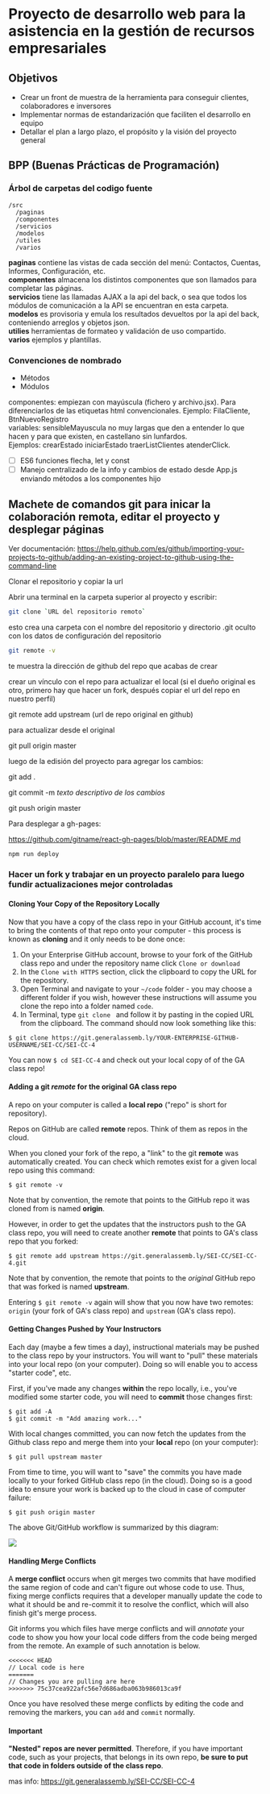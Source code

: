 # Proyecto de desarrollo web para la asistencia en la gestión de recursos empresariales

## Objetivos

- Crear un front de muestra de la herramienta para conseguir clientes, colaboradores e inversores
- Implementar normas de estandarización que faciliten el desarrollo en equipo
- Detallar el plan a largo plazo, el propósito y la visión del proyecto general

## BPP (Buenas Prácticas de Programación)

### Árbol de carpetas del codigo fuente

```
/src
  /paginas
  /componentes
  /servicios
  /modelos
  /utiles
  /varios
```
**paginas** contiene las vistas de cada sección del menú: Contactos, Cuentas, Informes, Configuración, etc.<br />
**componentes** almacena los distintos componentes que son llamados para completar las páginas.<br />
**servicios** tiene las llamadas AJAX a la api del back, o sea que todos los módulos de comunicación a la API se encuentran en esta carpeta.<br />
**modelos** es provisoria y emula los resultados devueltos por la api del back, conteniendo arreglos y objetos json.<br />
**utilies** herramientas de formateo y validación de uso compartido.<br />
**varios** ejemplos y plantillas.<br />

### Convenciones de nombrado

- Métodos
- Módulos

componentes: empiezan con mayúscula (fichero y archivo.jsx). Para diferenciarlos de las etiquetas html convencionales. Ejemplo: FilaCliente, BtnNuevoRegistro<br />
variables: sensibleMayuscula no muy largas que den a entender lo que hacen y para que existen, en castellano sin lunfardos.<br />
Ejemplos: crearEstado iniciarEstado traerListClientes atenderClick.

- [ ] ES6 funciones flecha, let y const
- [ ] Manejo centralizado de la info y cambios de estado desde App.js enviando métodos a los componentes hijo

## Machete de comandos git para inicar la colaboración remota, editar el proyecto y desplegar páginas

Ver documentación: <https://help.github.com/es/github/importing-your-projects-to-github/adding-an-existing-project-to-github-using-the-command-line>

Clonar el repositorio y copiar la url

Abrir una terminal en la carpeta superior al proyecto y escribir:

```bash
git clone `URL del repositorio remoto`
```

esto crea una carpeta con el nombre del repositorio y directorio .git oculto con los datos de configuración del repositorio

```bash
git remote -v
```

te muestra la dirección de github del repo que acabas de crear<br />

crear un vínculo con el repo para actualizar el local (si el dueño original es otro, primero hay que hacer un fork, después copiar el url del repo en nuestro perfil)

git remote add upstream (url de repo original en github)

para actualizar desde el original

git pull origin master

luego de la edisión del proyecto para agregar los cambios:

git add .

git commit -m _texto descriptivo de los cambios_

git push origin master

Para desplegar a gh-pages:

<https://github.com/gitname/react-gh-pages/blob/master/README.md>

```bash
npm run deploy
```

### Hacer un fork y trabajar en un proyecto paralelo para luego fundir actualizaciones mejor controladas

#### Cloning Your Copy of the Repository Locally

Now that you have a copy of the class repo in your GitHub account, it's time to bring the contents of that repo onto your computer - this process is known as **cloning** and it only needs to be done once:

1. On your Enterprise GitHub account, browse to your fork of the GitHub class repo and under the repository name click `Clone or download`
2. In the `Clone with HTTPS` section, click the clipboard to copy the URL for the repository.
3. Open Terminal and navigate to your `~/code` folder - you may choose a different folder if you wish, however these instructions will assume you clone the repo into a folder named `code`.
4. In Terminal, type `git clone ` and follow it by pasting in the copied URL from the clipboard. The command should now look something like this:

```
$ git clone https://git.generalassemb.ly/YOUR-ENTERPRISE-GITHUB-USERNAME/SEI-CC/SEI-CC-4
```

You can now `$ cd SEI-CC-4` and check out your local copy of of the GA class repo!

#### Adding a git _remote_ for the original GA class repo

A repo on your computer is called a **local repo** ("repo" is short for repository).

Repos on GitHub are called **remote** repos. Think of them as repos in the cloud.

When you cloned your fork of the repo, a "link" to the git **remote** was automatically created. You can check which remotes exist for a given local repo using this command:

```
$ git remote -v
```

Note that by convention, the remote that points to the GitHub repo it was cloned from is named **origin**.

However, in order to get the updates that the instructors push to the GA class repo, you will need to create another **remote** that points to GA's class repo that you forked:

```
$ git remote add upstream https://git.generalassemb.ly/SEI-CC/SEI-CC-4.git
```

Note that by convention, the remote that points to the *original* GitHub repo that was forked is named **upstream**.

Entering `$ git remote -v` again will show that you now have two remotes: `origin` (your fork of GA's class repo) and `upstream` (GA's class repo).

#### Getting Changes Pushed by Your Instructors

Each day (maybe a few times a day), instructional materials may be pushed to the class repo by your instructors. You will want to "pull" these materials into your local repo (on your computer). Doing so will enable you to access "starter code", etc.

First, if you've made any changes **within** the repo locally, i.e., you've modified some starter code, you will need to **commit** those changes first:

```
$ git add -A
$ git commit -m "Add amazing work..."
```

With local changes committed, you can now fetch the updates from the Github class repo and merge them into your **local** repo (on your computer):

```
$ git pull upstream master
```

From time to time, you will want to "save" the commits you have made locally to your forked GitHub class repo (in the cloud). Doing so is a good idea to ensure your work is backed up to the cloud in case of computer failure:

```
$ git push origin master
```

The above Git/GitHub workflow is summarized by this diagram:

<img src="https://i.imgur.com/w871ATo.png">

#### Handling Merge Conflicts

A **merge conflict** occurs when git merges two commits that have modified the same region of code and can't figure out whose code to use. Thus, fixing merge conflicts requires that a developer manually update the code to what it should be and re-commit it to resolve the conflict, which will also finish git's merge process.

Git informs you which files have merge conflicts and will *annotate* your code to show you how your local code differs from the code being merged from the remote. An example of such annotation is below.

```
<<<<<<< HEAD
// Local code is here 
=======
// Changes you are pulling are here
>>>>>>> 75c37cea922afc56e7d686adba063b986013ca9f
```

Once you have resolved these merge conflicts by editing the code and removing the markers, you can `add` and `commit` normally.

#### Important

**"Nested" repos are never permitted**.  Therefore, if you have important code, such as your projects, that belongs in its own repo, **be sure to put that code in folders outside of the class repo**.

mas info:
https://git.generalassemb.ly/SEI-CC/SEI-CC-4
